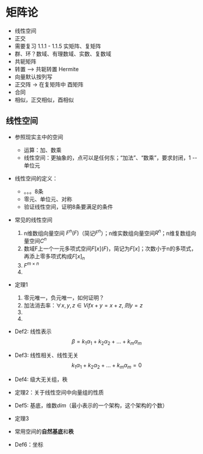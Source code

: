 # 矩阵论

- 线性空间
- 正交
- 需要复习 1.1.1 - 1.1.5 实矩阵、复矩阵
- 群、环？数域、有理数域、实数、复数域
- 共轭矩阵
- 转置 --> 共轭转置 Hermite
- 向量默认按列写
- 正交阵 -> 在复矩阵中 酉矩阵
- 合同
- 相似，正交相似，酉相似

## 线性空间

- 参照现实主中的空间
    - 运算：加、数乘
    - 线性空间：更抽象的，点可以是任何东；“加法”、“数乘”，要求封闭，1 -- 单位元

- 线性空间的定义：
    - 。。。8条
    - 零元、单位元、对称
    - 验证线性空间，证明8条要满足的条件

- 常见的线性空间
    1. n维数组向量空间 $F^n(F)$（简记$F^n$）；n维实数组向量空间$R^n$；n维复数组向量空间$C^n$
    2. 数域F上一个一元多项式空间$F[x](F)$，简记为$F[x]$；次数小于n的多项式，再添上零多项式构成$F[x]_n$
    3. $F^{m \times n}$
    4. <!--区间$[a,b]$上连续的复数空间$C[]$-->

- 定理1 
    1. 零元唯一，负元唯一，如何证明？
    2. 加法消去率：$\forall x,y,z \in V if x+y = x+z, 则y=z$
    3. 
    4. 

- Def2: 线性表示
    $$ 
        \beta = k_1\alpha_1 + k_2\alpha_2 + \dots + k_m\alpha_m
    $$

- Def3: 线性相关、线性无关
    $$
        k_1\alpha_1 + k_2\alpha_2 + \dots + k_m\alpha_m = 0
    $$

- Def4: 级大无关组，秩

- 定理2：关于线性空间中向量组的性质

- Def5: 基底，维数$dim$（最小表示的一个架构，这个架构的个数）

- 定理3

- 常用空间的**自然基底**和**秩**

- Def6：坐标
